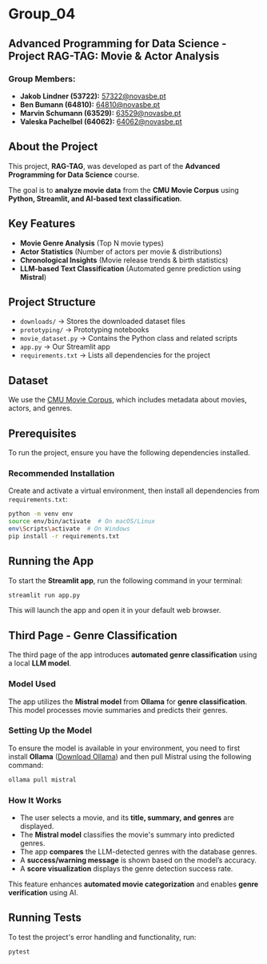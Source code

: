 # Group\_04

## Advanced Programming for Data Science - Project RAG-TAG: Movie & Actor Analysis

### Group Members:

- **Jakob Lindner (53722):** [57322@novasbe.pt](mailto:57322@novasbe.pt)
- **Ben Bumann (64810):** [64810@novasbe.pt](mailto:64810@novasbe.pt)
- **Marvin Schumann (63529):** [63529@novasbe.pt](mailto:63529@novasbe.pt)
- **Valeska Pachelbel (64062):** [64062@novasbe.pt](mailto:64062@novasbe.pt)

## About the Project

This project, **RAG-TAG**, was developed as part of the **Advanced Programming for Data Science** course.

The goal is to **analyze movie data** from the **CMU Movie Corpus** using **Python, Streamlit, and AI-based text classification**.

## Key Features

- **Movie Genre Analysis** (Top N movie types)
- **Actor Statistics** (Number of actors per movie & distributions)
- **Chronological Insights** (Movie release trends & birth statistics)
- **LLM-based Text Classification** (Automated genre prediction using **Mistral**)

## Project Structure

- `downloads/` → Stores the downloaded dataset files
- `prototyping/` → Prototyping notebooks
- `movie_dataset.py` → Contains the Python class and related scripts
- `app.py` → Our Streamlit app
- `requirements.txt` → Lists all dependencies for the project

## Dataset

We use the [CMU Movie Corpus](http://www.cs.cmu.edu/~ark/personas/data/MovieSummaries.tar.gz), which includes metadata about movies, actors, and genres.

## Prerequisites

To run the project, ensure you have the following dependencies installed.

### Recommended Installation

Create and activate a virtual environment, then install all dependencies from `requirements.txt`:

```sh
python -m venv env
source env/bin/activate  # On macOS/Linux
env\Scripts\activate  # On Windows
pip install -r requirements.txt
```

## Running the App

To start the **Streamlit app**, run the following command in your terminal:

```sh
streamlit run app.py
```

This will launch the app and open it in your default web browser.

## Third Page - Genre Classification

The third page of the app introduces **automated genre classification** using a local **LLM model**.

### Model Used

The app utilizes the **Mistral model** from **Ollama** for **genre classification**. This model processes movie summaries and predicts their genres.

### Setting Up the Model

To ensure the model is available in your environment, you need to first install **Ollama** ([Download Ollama](https://ollama.com/download)) and then pull Mistral using the following command:

```sh
ollama pull mistral
```

### How It Works

- The user selects a movie, and its **title, summary, and genres** are displayed.
- The **Mistral model** classifies the movie's summary into predicted genres.
- The app **compares** the LLM-detected genres with the database genres.
- A **success/warning message** is shown based on the model’s accuracy.
- A **score visualization** displays the genre detection success rate.

This feature enhances **automated movie categorization** and enables **genre verification** using AI.

## Running Tests

To test the project's error handling and functionality, run:

```sh
pytest
```